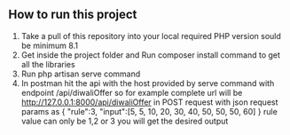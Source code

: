 ## How to run this project

1. Take a pull of this repository into your local required PHP version sould be minimum 8.1
2. Get inside the project folder and Run composer install command to get all the libraries
3. Run php artisan serve command
4. In postman hit the api with the host provided by serve command with endpoint /api/diwaliOffer so for example complete url will be http://127.0.0.1:8000/api/diwaliOffer in POST request with json request params as 
{
    "rule":3,
    "input":[5, 5, 10, 20, 30, 40, 50, 50, 50, 60]
}
rule value can only be 1,2 or 3 you will get the desired output


